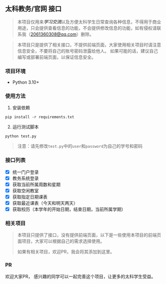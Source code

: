 ## 太科教务/官网 接口

> 本项目仅用来***学习交流***以及方便太科学生日常查询各种信息，不得用于商业用途，只会提供查看信息的功能，不会提供修改信息的功能，如有侵权请联系我（2061360308@qq.com）删除。

> 本项目只是提供了相关接口，不提供前端页面，大家使用相关项目时请注意信息安全，不要将自己的账号密码泄露给他人。
> 如果可能的话，建议自己编写或部署前端页面，以保证信息安全。

### 项目环境
- Python 3.10+

### 使用方法
1. 安装依赖
```shell
pip install -r requirements.txt
```
2. 运行测试脚本
```shell
python test.py
```
> 注意：请先修改`test.py`中的`user`和`password`为自己的学号和密码

### 接口列表
- [x] 统一门户登录
- [x] 教务系统登录
- [x] 获取当前所属周数和星期
- [x] 获取空闲教室
- [x] 获取指定日期课表
- [x] 获取最近课表（今天和明天两天）
- [x] 获取校历（本学年的开始日期，结束日期，当前所属学期）

### 相关项目
> 本项目只提供了接口，没有提供前端页面，以下是一些使用本项目的前端页面项目，大家可以根据自己的需求选择使用。
> 
> 如果有相关项目，欢迎PR，我会将其添加到这里。

### PR
欢迎大家PR， 感兴趣的同学可以一起完善这个项目，让更多的太科学生受益。